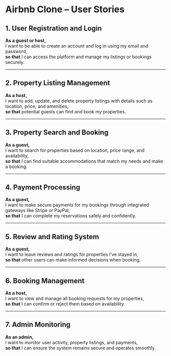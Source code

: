 # Airbnb Clone – User Stories

## 1. User Registration and Login
**As a guest or host,**  
I want to be able to create an account and log in using my email and password,  
**so that** I can access the platform and manage my listings or bookings securely.

---

## 2. Property Listing Management
**As a host,**  
I want to add, update, and delete property listings with details such as location, price, and amenities,  
**so that** potential guests can find and book my properties.

---

## 3. Property Search and Booking
**As a guest,**  
I want to search for properties based on location, price range, and availability,  
**so that** I can find suitable accommodations that match my needs and make a booking.

---

## 4. Payment Processing
**As a guest,**  
I want to make secure payments for my bookings through integrated gateways like Stripe or PayPal,  
**so that** I can complete my reservations safely and confidently.

---

## 5. Review and Rating System
**As a guest,**  
I want to leave reviews and ratings for properties I’ve stayed in,  
**so that** other users can make informed decisions when booking.

---

## 6. Booking Management
**As a host,**  
I want to view and manage all booking requests for my properties,  
**so that** I can confirm or reject them based on availability.

---

## 7. Admin Monitoring
**As an admin,**  
I want to monitor user activity, property listings, and payments,  
**so that** I can ensure the system remains secure and operates smoothly.
